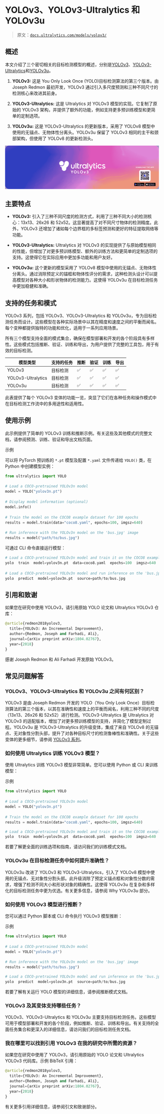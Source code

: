 # YOLOv3、YOLOv3-Ultralytics 和 YOLOv3u

> 原文：[`docs.ultralytics.com/models/yolov3/`](https://docs.ultralytics.com/models/yolov3/)

## 概述

本文介绍了三个密切相关的目标检测模型的概述，分别是[YOLOv3](https://pjreddie.com/darknet/yolo/)、[YOLOv3-Ultralytics](https://github.com/ultralytics/yolov3)和[YOLOv3u](https://github.com/ultralytics/ultralytics)。

1.  **YOLOv3:** 这是 You Only Look Once (YOLO)目标检测算法的第三个版本。由 Joseph Redmon 最初开发，YOLOv3 通过引入多尺度预测和三种不同尺寸的检测核心来改进其前身。

1.  **YOLOv3-Ultralytics:** 这是 Ultralytics 对 YOLOv3 模型的实现。它复制了原始的 YOLOv3 架构，并提供了额外的功能，例如支持更多预训练模型和更简单的定制选项。

1.  **YOLOv3u:** 这是 YOLOv3-Ultralytics 的更新版本，采用了 YOLOv8 模型中使用的无锚点、无物体性分离头。YOLOv3u 保留了 YOLOv3 相同的主干和颈部架构，但使用了 YOLOv8 的更新检测头。

![Ultralytics YOLOv3](img/f50df2eb05ecc42b4900c27d1abb4812.png)

## 主要特点

+   **YOLOv3:** 引入了三种不同尺度的检测方式，利用了三种不同大小的检测核心：13x13、26x26 和 52x52。这显著提高了对不同尺寸物体的检测精度。此外，YOLOv3 还增加了诸如每个边界框的多标签预测和更好的特征提取网络等功能。

+   **YOLOv3-Ultralytics:** Ultralytics 对 YOLOv3 的实现提供了与原始模型相同的性能，但增加了对更多预训练模型、额外的训练方法和更简单的定制选项的支持。这使得它在实际应用中更加多功能和用户友好。

+   **YOLOv3u:** 这个更新的模型采用了 YOLOv8 模型中使用的无锚点、无物体性分离头。通过消除预定义的锚框和物体性评分的需求，这种检测头设计可以提高模型对各种大小和形状物体的检测能力。这使得 YOLOv3u 在目标检测任务中更加稳健和准确。

## 支持的任务和模式

YOLOv3 系列，包括 YOLOv3、YOLOv3-Ultralytics 和 YOLOv3u，专为目标检测任务而设计。这些模型在各种实际场景中以其在精度和速度之间的平衡而闻名。每个变种都提供独特的功能和优化，适用于一系列应用场景。

所有三个模型支持全面的模式集合，确保在模型部署和开发的各个阶段具有多样性。这些模式包括推断、验证、训练和导出，为用户提供了完整的工具包，用于有效的目标检测。

| 模型类型 | 支持的任务 | 推断 | 验证 | 训练 | 导出 |
| --- | --- | --- | --- | --- | --- |
| YOLOv3 | 目标检测 | ✅ | ✅ | ✅ | ✅ |
| YOLOv3-Ultralytics | 目标检测 | ✅ | ✅ | ✅ | ✅ |
| YOLOv3u | 目标检测 | ✅ | ✅ | ✅ | ✅ |

此表提供了每个 YOLOv3 变体的功能一览，突显了它们在各种任务和操作模式中在目标检测工作流中的多用途性和适用性。

## 使用示例

此示例提供了简单的 YOLOv3 训练和推断示例。有关这些及其他模式的完整文档，请参阅预测、训练、验证和导出文档页面。

示例

可以将 PyTorch 预训练的 `*.pt` 模型及配置 `*.yaml` 文件传递给 `YOLO()` 类，在 Python 中创建模型实例：

```py
from ultralytics import YOLO

# Load a COCO-pretrained YOLOv3n model
model = YOLO("yolov3n.pt")

# Display model information (optional)
model.info()

# Train the model on the COCO8 example dataset for 100 epochs
results = model.train(data="coco8.yaml", epochs=100, imgsz=640)

# Run inference with the YOLOv3n model on the 'bus.jpg' image
results = model("path/to/bus.jpg") 
```

可通过 CLI 命令直接运行模型：

```py
# Load a COCO-pretrained YOLOv3n model and train it on the COCO8 example dataset for 100 epochs
yolo  train  model=yolov3n.pt  data=coco8.yaml  epochs=100  imgsz=640

# Load a COCO-pretrained YOLOv3n model and run inference on the 'bus.jpg' image
yolo  predict  model=yolov3n.pt  source=path/to/bus.jpg 
```

## 引用和致谢

如果您在研究中使用 YOLOv3，请引用原始 YOLO 论文和 Ultralytics YOLOv3 仓库：

```py
@article{redmon2018yolov3,
  title={YOLOv3: An Incremental Improvement},
  author={Redmon, Joseph and Farhadi, Ali},
  journal={arXiv preprint arXiv:1804.02767},
  year={2018}
} 
```

感谢 Joseph Redmon 和 Ali Farhadi 开发原始 YOLOv3。

## 常见问题解答

### YOLOv3、YOLOv3-Ultralytics 和 YOLOv3u 之间有何区别？

YOLOv3 是由 Joseph Redmon 开发的 YOLO（You Only Look Once）目标检测算法的第三个版本，以其在准确性和速度上的平衡而闻名，利用三种不同的尺度（13x13、26x26 和 52x52）进行检测。YOLOv3-Ultralytics 是 Ultralytics 对 YOLOv3 的适配版本，增加了对更多预训练模型的支持，并简化了模型定制过程。YOLOv3u 是 YOLOv3-Ultralytics 的升级变体，集成了来自 YOLOv8 的无锚点、无对象性分割头部，提升了对各种目标尺寸的检测鲁棒性和准确性。关于这些变体的更多细节，请参阅 [YOLOv3 系列](https://github.com/ultralytics/yolov3)。

### 如何使用 Ultralytics 训练 YOLOv3 模型？

使用 Ultralytics 训练 YOLOv3 模型非常简单。您可以使用 Python 或 CLI 来训练模型：

示例

```py
from ultralytics import YOLO

# Load a COCO-pretrained YOLOv3n model
model = YOLO("yolov3n.pt")

# Train the model on the COCO8 example dataset for 100 epochs
results = model.train(data="coco8.yaml", epochs=100, imgsz=640) 
```

```py
# Load a COCO-pretrained YOLOv3n model and train it on the COCO8 example dataset for 100 epochs
yolo  train  model=yolov3n.pt  data=coco8.yaml  epochs=100  imgsz=640 
```

若要了解更全面的训练选项和指南，请访问我们的训练模式文档。

### YOLOv3u 在目标检测任务中如何提升准确性？

YOLOv3u 改进了 YOLOv3 和 YOLOv3-Ultralytics，引入了 YOLOv8 模型中使用的无锚点、无对象性分割头部。此升级消除了预定义锚点框和对象性分数的需求，增强了检测不同大小和形状对象的精确性。这使得 YOLOv3u 在复杂和多样化的目标检测任务中更为优选。有关更多信息，请参阅 Why YOLOv3u 部分。

### 如何使用 YOLOv3 模型进行推断？

您可以通过 Python 脚本或 CLI 命令执行 YOLOv3 模型推断：

示例

```py
from ultralytics import YOLO

# Load a COCO-pretrained YOLOv3n model
model = YOLO("yolov3n.pt")

# Run inference with the YOLOv3n model on the 'bus.jpg' image
results = model("path/to/bus.jpg") 
```

```py
# Load a COCO-pretrained YOLOv3n model and run inference on the 'bus.jpg' image
yolo  predict  model=yolov3n.pt  source=path/to/bus.jpg 
```

若要了解有关运行 YOLO 模型的详细信息，请参阅推断模式文档。

### YOLOv3 及其变体支持哪些任务？

YOLOv3、YOLOv3-Ultralytics 和 YOLOv3u 主要支持目标检测任务。这些模型可用于模型部署和开发的各个阶段，例如推断、验证、训练和导出。有关支持的全面任务集合和更深入的详细信息，请访问我们的目标检测任务文档。

### 我在哪里可以找到引用 YOLOv3 在我的研究中所需的资源？

如果您在研究中使用了 YOLOv3，请引用原始的 YOLO 论文和 Ultralytics YOLOv3 代码库。示例 BibTeX 引用：

```py
@article{redmon2018yolov3,
  title={YOLOv3: An Incremental Improvement},
  author={Redmon, Joseph and Farhadi, Ali},
  journal={arXiv preprint arXiv:1804.02767},
  year={2018}
} 
```

有关更多引用详细信息，请参阅引文和致谢部分。
